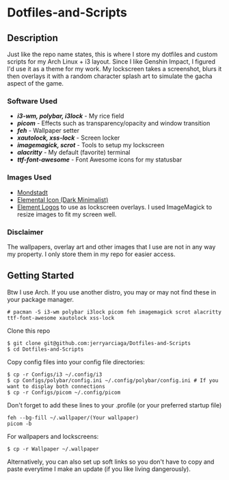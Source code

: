 # Dotfiles-and-Scripts

## Description
Just like the repo name states, this is where I store my dotfiles and custom scripts
for my Arch Linux + i3 layout. Since I like Genshin Impact, I figured I'd use it as
a theme for my work. My lockscreen takes a screenshot, blurs it then overlays it
with a random character splash art to simulate the gacha aspect of the game.

### Software Used
- ***i3-wm, polybar, i3lock*** - My rice field
- ***picom*** - Effects such as transparency/opacity and window transition
- ***feh*** - Wallpaper setter
- ***xautolock, xss-lock*** - Screen locker
- ***imagemagick, scrot*** - Tools to setup my lockscreen
- ***alacritty*** - My default (favorite) terminal
- ***ttf-font-awesome*** - Font Awesome icons for my statusbar

### Images Used
- [Mondstadt](https://www.reddit.com/r/Genshin_Impact/comments/okqdv9/moon_over_monstadt/)
- [Elemental Icon (Dark Minimalist)](https://www.reddit.com/r/Genshin_Impact/comments/jbextw/i_made_2_wallpapers_of_the_genshin_elements/)
- [Element Logos](https://genshin-impact.fandom.com/wiki/Genshin_Impact_Wiki)
to use as lockscreen overlays. I used ImageMagick to resize images to fit my screen well.

### Disclaimer
The wallpapers, overlay art and other images that I use are not in any way my property.
I only store them in my repo for easier access.

## Getting Started
Btw I use Arch. If you use another distro, you may or may not find these in your
package manager.
```
# pacman -S i3-wm polybar i3lock picom feh imagemagick scrot alacritty ttf-font-awesome xautolock xss-lock
```
Clone this repo
```
$ git clone git@github.com:jerryarciaga/Dotfiles-and-Scripts
$ cd Dotfiles-and-Scripts
```
Copy config files into your config file directories:
```
$ cp -r Configs/i3 ~/.config/i3
$ cp Configs/polybar/config.ini ~/.config/polybar/config.ini # If you want to display both connections
$ cp -r Configs/picom ~/.config/picom
```

Don't forget to add these lines to your .profile (or your preferred startup file)
```
feh --bg-fill ~/.wallpaper/(Your wallpaper)
picom -b
```

For wallpapers and lockscreens:
```
$ cp -r Wallpaper ~/.wallpaper
```

Alternatively, you can also set up soft links so you don't have to copy and paste
everytime I make an update (if you like living dangerously).
